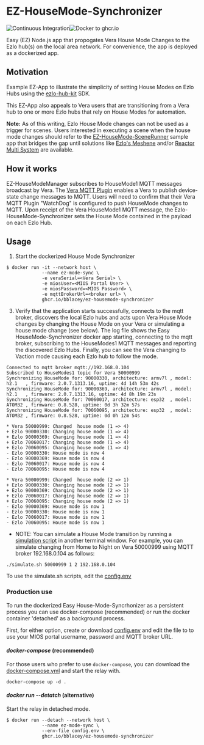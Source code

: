 # EZ-HouseMode-Synchronizer
![Continuous Integration](https://github.com/bblacey/ez-housemode-synchronizer/workflows/Continuous%20Integration/badge.svg)![Docker to ghcr.io](https://github.com/bblacey/ez-housemode-synchronizer/workflows/Docker%20to%20ghcr.io/badge.svg)

Easy (EZ) Node.js app that propogates Vera House Mode Changes to the Ezlo hub(s) on the local area network.  For convenience, the app is deployed as a dockerized app.

## Motivation
Example EZ-App to illustrate the simplicity of setting House Modes on Ezlo Hubs using the [ezlo-hub-kit](bblacey/ezlo-hub-kit) SDK.

This EZ-App also appeals to Vera users that are transitioning from a Vera hub to one or more Ezlo hubs that rely on House Modes for automation.  

**Note:** As of this writing, Ezlo House Mode changes can not be used as a trigger for scenes. Users interested in executing a scene when the house mode changes should refer to the [EZ-HouseMode-SceneRunner](bblacey/housemode-scenerunner) sample app that bridges the gap until solutions like [Ezlo's Meshene](https://community.getvera.com/t/until-we-linux/213748/4?u=blacey) and/or [Reactor Multi System](https://community.getvera.com/t/preview-of-multi-system-reactor/216320?u=blacey) are available. 

## How it works
EZ-HouseModeManager subscribes to HouseMode1 MQTT messages broadcast by Vera.  The [Vera MQTT Plugin](jonferreira/vera-mqtt) enables a Vera to publish device-state change messages to MQTT. Users will need to confirm that their Vera MQTT Plugin "WatchDog" is configured to push HouseMode changes to MQTT. Upon receipt of the Vera HouseMode1 MQTT message, the Ezlo-HouseMode-Synchronizer sets the House Mode contained in the payload on each Ezlo Hub.

## Usage
1. Start the dockerized House Mode Synchronizer
```shell
$ docker run -it --network host \
             --name ez-mode-sync \
             -e veraSerial=<Vera Serial> \
             -e miosUser=<MIOS Portal User> \
             -e miosPassword=<MIOS Password> \
             -e mqttBrokerUrl=<broker url> \
             ghcr.io/bblacey/ez-housemode-synchronizer
```
3. Verify that the application starts successfully, connects to the mqtt broker, discovers the local Ezlo hubs and acts upon Vera House Mode changes by changing the House Mode on your Vera or simulating a house mode change (see below).  The log file shows the Easy HouseMode-Synchronizer docker app starting, connecting to the mqtt broker, subscribing to the HouseModes1 MQTT messages and reporting the discovered Ezlo Hubs.  Finally, you can see the Vera changing to Vaction mode causing each Ezlo hub to follow the mode.
```shell
Connected to mqtt broker mqtt://192.168.0.104
Subscribed to HouseModes1 topic for Vera 50000999
Synchronizing HouseMode for: 90000330, architecture: armv7l	, model: h2.1	, firmware: 2.0.7.1313.16, uptime: 4d 14h 53m 42s
Synchronizing HouseMode for: 90000369, architecture: armv7l	, model: h2.1	, firmware: 2.0.7.1313.16, uptime: 4d 8h 19m 23s
Synchronizing HouseMode for: 70060017, architecture: esp32	, model: ATOM32	, firmware: 0.8.528, uptime: 0d 3h 32m 57s
Synchronizing HouseMode for: 70060095, architecture: esp32	, model: ATOM32	, firmware: 0.8.528, uptime: 0d 0h 12m 54s

* Vera 50000999: Changed  house mode (1 => 4)
+ Ezlo 90000330: Changing house mode (1 => 4)
+ Ezlo 90000369: Changing house mode (1 => 4)
+ Ezlo 70060017: Changing house mode (1 => 4)
+ Ezlo 70060095: Changing house mode (1 => 4)
- Ezlo 90000330: House mode is now 4
- Ezlo 90000369: House mode is now 4
- Ezlo 70060017: House mode is now 4
- Ezlo 70060095: House mode is now 4

* Vera 50000999: Changed  house mode (2 => 1)
+ Ezlo 90000330: Changing house mode (2 => 1)
+ Ezlo 90000369: Changing house mode (2 => 1)
+ Ezlo 70060017: Changing house mode (2 => 1)
+ Ezlo 70060095: Changing house mode (2 => 1)
- Ezlo 90000369: House mode is now 1
- Ezlo 90000330: House mode is now 1
- Ezlo 70060017: House mode is now 1
- Ezlo 70060095: House mode is now 1
```
* NOTE: You can simulate a House Mode transition by running a [simulation script](./test/simulate.sh) in another terminal window.  For example, you can simulate changing from Home to Night on Vera 50000999 using MQTT broker 192.168.0.104 as follows:
```shell
./simulate.sh 50000999 1 2 192.168.0.104
```
To use the simulate<Mode>.sh scripts, edit the [config.env](config.env) 
### Production use

To run the dockerized Easy House-Mode-Syncrhonizer as a persistent process you can use docker-compose (recommended) or run the docker container 'detached' as a background process.

First, for either option, create or download [config.env](config.env) and edit the file to to use your MIOS portal username, password and MQTT broker URL.

#### *docker-compose* (recommended)
For those users who prefer to use `docker-compose`, you can download the [docker-compose.yml](docker-compose.yml) and start the relay with.
```shell
docker-compose up -d .
```

#### *docker run --detatch* (alternative)
Start the relay in detached mode.
```shell
$ docker run --detach --network host \
             --name ez-mode-sync \
             --env-file config.env \
             ghcr.io/bblacey/ez-housemode-synchronizer
```